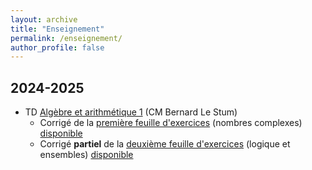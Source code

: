 ```yaml
---
layout: archive
title: "Enseignement"
permalink: /enseignement/
author_profile: false
---
```


2024-2025
---------

* TD [Algèbre et arithmétique 1](https://perso.univ-rennes1.fr/bernard.le-stum/bernard.le-stum/Enseignement.html) (CM Bernard Le Stum)
  * Corrigé de la [première feuille d'exercices](/files/enseignement/ar1-2024-td1.pdf) (nombres complexes) [disponible](/files/enseignement/ar1-2024-td1-solution.pdf)
  * Corrigé **partiel** de la [deuxième feuille d'exercices](/files/enseignement/ar1-2024-td2.pdf) (logique et ensembles) [disponible](/files/enseignement/ar1-2024-td2-solution_partielle.pdf)
<!---  * Corrigé de la [troisième feuille d'exercices](/files/enseignement/ar1-2024-td1.pdf) (arithmétique) à venir -->